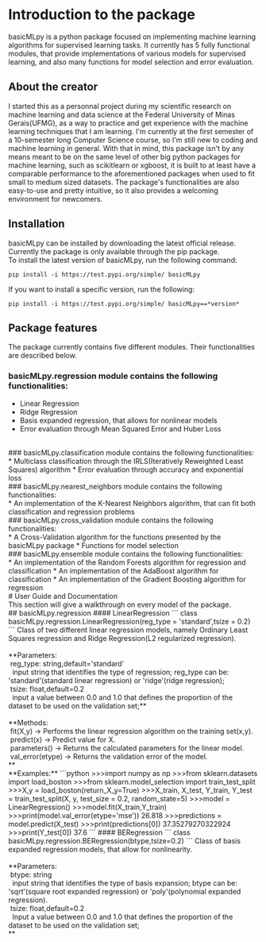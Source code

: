 # Introduction to the package<br />
basicMLpy is a python package focused on implementing machine learning algorithms for supervised learning tasks. It currently has 5 fully functional modules, that provide implementations of various models for supervised learning, and also many functions for model selection and error evaluation.<br />
## About the creator<br />
I started this as a personnal project during my scientific research on machine learning and data science at the Federal University of Minas Gerais(UFMG), as a way to practice and get experience with the machine learning techniques that I am learning. I'm currently at the first semester of a 10-semester long Computer Science course, so I'm still new to coding and machine learning in general. With that in mind, this package isn't by any means meant to be on the same level of other big python packages for machine learning, such as scikitlearn or xgboost, it is built to at least have a comparable performance to the aforementioned packages when used to fit small to medium sized datasets. The package's functionalities are also easy-to-use and pretty intuitive, so it also provides a welcoming environment for newcomers.<br />
## Installation<br />
basicMLpy can be installed by downloading the latest official release. Currently the package is only available through the pip package.<br />
To install the latest version of basicMLpy, run the following command:<br />
```
pip install -i https://test.pypi.org/simple/ basicMLpy
```
If you want to install a specific version, run the following:<br />
```
pip install -i https://test.pypi.org/simple/ basicMLpy==*version*
```
## Package features<br />
The package currently contains five different modules. Their functionalities are described below.<br />
### basicMLpy.regression module contains the following functionalities:<br />
* Linear Regression 
* Ridge Regression 
* Basis expanded regression, that allows for nonlinear models 
* Error evaluation through Mean Squared Error and Huber Loss
<br />
### basicMLpy.classification module contains the following functionalities:<br />
* Multiclass classification through the IRLS(Iteratively Reweighted Least Squares) algorithm
* Error evaluation through accuracy and exponential loss
<br />
### basicMLpy.nearest_neighbors module contains the following functionalities:<br />
* An implementation of the K-Nearest Neighbors algorithm, that can fit both classification and regression problems
<br />
### basicMLpy.cross_validation module contains the following functionalities:<br />
* A Cross-Validation algorithm for the functions presented by the basicMLpy package
* Functions for model selection
<br />
### basicMLpy.ensemble module contains the following functionalities:<br />
* An implementation of the Random Forests algorithm for regression and classification
* An implementation of the AdaBoost algorithm for classification
* An implementation of the Gradient Boosting algorithm for regression
<br />
# User Guide and Documentation<br />
This section will give a walkthrough on every model of the package.<br />
## basicMLpy.regression
#### LinearRegression
```
class basicMLpy.regression.LinearRegression(reg_type = 'standard',tsize = 0.2)
```
Class of two different linear regression models, namely Ordinary Least Squares regression and Ridge Regression(L2 regularized regression).<br />
<br />
**Parameters:<br />  &nbsp;reg_type: string,default='standard'<br />
               &nbsp;&nbsp;input string that identifies the type of regression; reg_type can be: 'standard'(standard linear regression) or 'ridge'(ridge regression);<br />
               &nbsp;tsize: float,default=0.2<br />
               &nbsp;&nbsp;input a value between 0.0 and 1.0 that defines the proportion of the dataset to be used on the validation set;**<br />
               <br />
**Methods:<br />          &nbsp;fit(X,y) -> Performs the linear regression algorithm on the training set(x,y).<br />
         &nbsp;predict(x) -> Predict value for X.<br />
         &nbsp;parameters() -> Returns the calculated parameters for the linear model.<br />
         &nbsp;val_error(etype) -> Returns the validation error of the model.<br />**
         <br />
  **Examples:**
  ```python
  >>>import numpy as np
  >>>from sklearn.datasets import load_boston
  >>>from sklearn.model_selection import train_test_split
  >>>X,y = load_boston(return_X_y=True)
  >>>X_train, X_test, Y_train, Y_test = train_test_split(X, y, test_size = 0.2, random_state=5)
  >>>model = LinearRegression()
  >>>model.fit(X_train,Y_train)
  >>>print(model.val_error(etype='mse'))
  26.818
  >>>predictions = model.predict(X_test)
  >>>print(predictions[0])
  37.35279270322924
  >>>print(Y_test[0])
  37.6
  ```
  #### BERegression
  ```
  class basicMLpy.regression.BERegression(btype,tsize=0.2)
  ```
Class of basis expanded regression models, that allow for nonlinearity.<br />
<br />
**Parameters:<br /> 
            &nbsp;btype: string<br />
                &nbsp;&nbsp;input string that identifies the type of basis expansion; btype can be: 'sqrt'(square root expanded regression) or 'poly'(polynomial expanded regression).<br />
            &nbsp;tsize: float,default=0.2<br />
                &nbsp;&nbsp;Input a value between 0.0 and 1.0 that defines the proportion of the dataset to be used on the validation set;<br />**   

